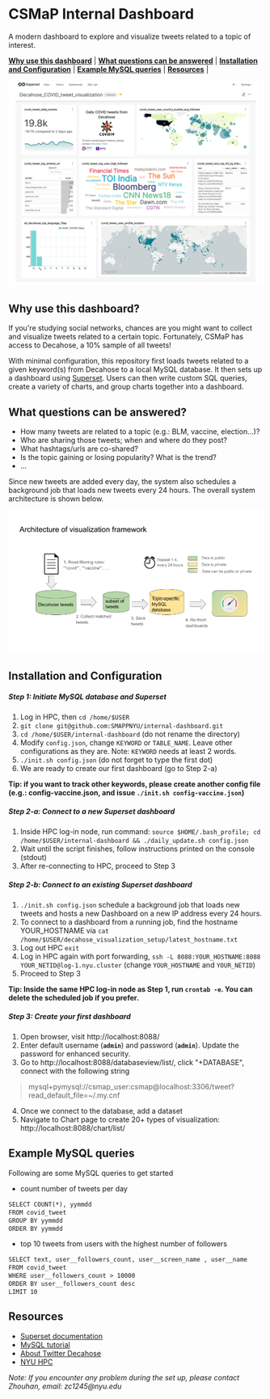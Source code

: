 CSMaP Internal Dashboard
=========

A modern dashboard to explore and visualize tweets related to a topic of interest.

[**Why use this dashboard**](#why-use-this-dashboard) |
[**What questions can be answered**](#what-questions-can-be-answered) |
[**Installation and Configuration**](#installation-and-configuration) |
[**Example MySQL queries**](#example-mysql-queries) |
[**Resources**](#resources) |


![Sample dashboard layout](https://github.com/SMAPPNYU/internal-dashboard/blob/main/img/decahose-covid-tweet-dashboard-example.png)

## Why use this dashboard?

If you're studying social networks, chances are you might want to collect and visualize tweets related to a certain topic. Fortunately, CSMaP has access to Decahose, a 10% sample of all tweets!

With minimal configuration, this repository first loads tweets related to a given keyword(s) from Decahose to a local MySQL database. It then sets up a dashboard using [Superset](https://superset.apache.org/). Users can then write custom SQL queries, create a variety of charts, and group charts together into a dashboard.

## What questions can be answered?
 - How many tweets are related to a topic (e.g.: BLM, vaccine, election...)?
 - Who are sharing those tweets; when and where do they post?
 - What hashtags/urls are co-shared?
 - Is the topic gaining or losing popularity? What is the trend?
 - ...

Since new tweets are added every day, the system also schedules a background job that loads new tweets every 24 hours. The overall system architecture is shown below.

![System architecture](img/system-architecture.png)


## Installation and Configuration

##### Step 1: Initiate MySQL database and Superset
1. Log in HPC, then `cd /home/$USER`
2. `git clone git@github.com:SMAPPNYU/internal-dashboard.git`
3. `cd /home/$USER/internal-dashboard` (do not rename the directory)
4. Modify `config.json`, change `KEYWORD` or `TABLE_NAME`. Leave other configurations as they are. Note: `KEYWORD` needs at least 2 words. 
5. `./init.sh config.json` (do not forget to type the first dot)
6. We are ready to create our first dashboard (go to Step 2-a)

__Tip: if you want to track other keywords, please create another config file (e.g.: config-vaccine.json, and issue `./init.sh config-vaccine.json`)__

##### Step 2-a: Connect to a _new_ Superset dashboard

1. Inside HPC log-in node, run command: `source $HOME/.bash_profile; cd /home/$USER/internal-dashboard && ./daily_update.sh config.json`
2. Wait until the script finishes, follow instructions printed on the console (stdout)
3. After re-connecting to HPC, proceed to Step 3

##### Step 2-b: Connect to an _existing_ Superset dashboard
1. `./init.sh config.json` schedule a background job that loads new tweets and hosts a new Dashboard on a new IP address every 24 hours.
2. To connect to a dashboard from a running job, find the hostname YOUR_HOSTNAME via `cat /home/$USER/decahose_visualization_setup/latest_hostname.txt`
3. Log out HPC `exit`
4. Log in HPC again with port forwarding, `ssh -L 8088:YOUR_HOSTNAME:8088 YOUR_NETID@log-1.nyu.cluster` (change `YOUR_HOSTNAME` and `YOUR_NETID`)
5. Proceed to Step 3

__Tip: Inside the same HPC log-in node as Step 1, run `crontab -e`. You can delete the scheduled job if you prefer.__

##### Step 3: Create your first dashboard
1. Open browser, visit http://localhost:8088/
2. Enter default username (__`admin`__) and password (__`admin`__). Update the password for enhanced security.
3. Go to http://localhost:8088/databaseview/list/, click "+DATABASE", connect with the following string 
 > mysql+pymysql://csmap_user:csmap@localhost:3306/tweet?read_default_file=~/.my.cnf
4. Once we connect to the database, add a dataset
5. Navigate to Chart page to create 20+ types of visualization: http://localhost:8088/chart/list/

## Example MySQL queries

Following are some MySQL queries to get started

- count number of tweets per day
```
SELECT COUNT(*), yymmdd
FROM covid_tweet
GROUP BY yymmdd 
ORDER BY yymmdd 
```

- top 10 tweets from users with the highest number of followers
```
SELECT text, user__followers_count, user__screen_name , user__name
FROM covid_tweet
WHERE user__followers_count > 10000
ORDER BY user__followers_count desc
LIMIT 10
```

## Resources
* [Superset documentation](https://github.com/apache/superset/blob/master/README.md)
* [MySQL tutorial](https://www.tutorialspoint.com/mysql/mysql-introduction.htm)
* [About Twitter Decahose](https://developer.twitter.com/en/docs/twitter-api/enterprise/decahose-api/overview/decahose)
* [NYU HPC](https://sites.google.com/a/nyu.edu/nyu-hpc/systems/greene-cluster)

_Note: If you encounter any problem during the set up, please contact Zhouhan, email: zc1245@nyu.edu_





